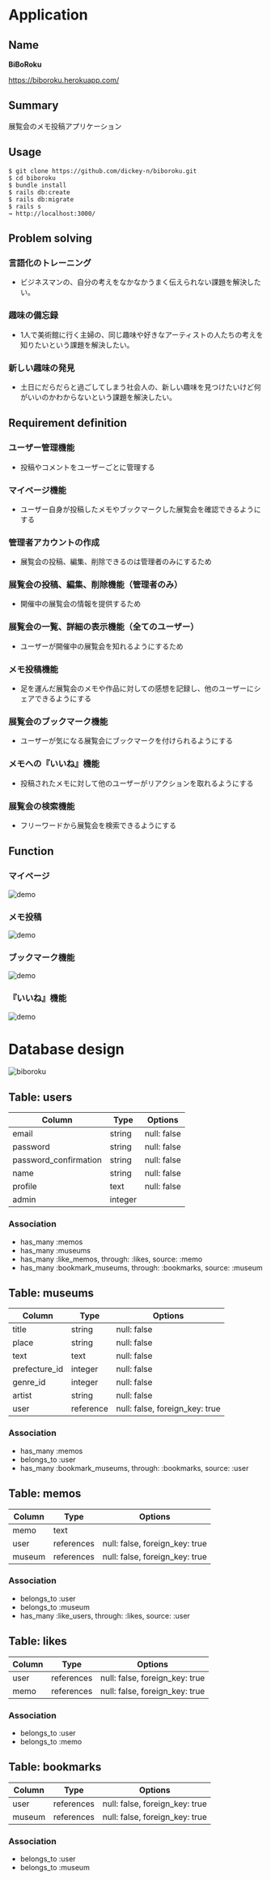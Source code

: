 # Application


## Name

**BiBoRoku**

<https://biboroku.herokuapp.com/>


## Summary

展覧会のメモ投稿アプリケーション


## Usage

```
$ git clone https://github.com/dickey-n/biboroku.git
$ cd biboroku
$ bundle install
$ rails db:create
$ rails db:migrate
$ rails s
→ http://localhost:3000/
```


## Problem solving

### **言語化のトレーニング**
- ビジネスマンの、自分の考えをなかなかうまく伝えられない課題を解決したい。
### **趣味の備忘録**
- 1人で美術館に行く主婦の、同じ趣味や好きなアーティストの人たちの考えを知りたいという課題を解決したい。
### **新しい趣味の発見**
- 土日にだらだらと過ごしてしまう社会人の、新しい趣味を見つけたいけど何がいいのかわからないという課題を解決したい。

## Requirement definition

### ユーザー管理機能
- 投稿やコメントをユーザーごとに管理する

### マイページ機能
- ユーザー自身が投稿したメモやブックマークした展覧会を確認できるようにする

### 管理者アカウントの作成
- 展覧会の投稿、編集、削除できるのは管理者のみにするため

### 展覧会の投稿、編集、削除機能（管理者のみ）
- 開催中の展覧会の情報を提供するため

### 展覧会の一覧、詳細の表示機能（全てのユーザー）
- ユーザーが開催中の展覧会を知れるようにするため

### メモ投稿機能
- 足を運んだ展覧会のメモや作品に対しての感想を記録し、他のユーザーにシェアできるようにする

### 展覧会のブックマーク機能
- ユーザーが気になる展覧会にブックマークを付けられるようにする

### メモへの『いいね』機能
- 投稿されたメモに対して他のユーザーがリアクションを取れるようにする

### 展覧会の検索機能
- フリーワードから展覧会を検索できるようにする


## Function

### マイページ
![demo](https://i.gyazo.com/71cc7219e86031e333b8e95f5fe5fa04.gif)

### メモ投稿
![demo](https://i.gyazo.com/24d7d2e17e71777933d79c1b8cb834f3.gif)

### ブックマーク機能
![demo](https://i.gyazo.com/19a43ca6c241036babb347fd1cd3d167.gif)

### 『いいね』機能
![demo](https://i.gyazo.com/3da661976d10813232a7d15705a4c58b.gif)


# Database design

![biboroku](https://user-images.githubusercontent.com/69228855/98641302-e331d280-236e-11eb-894d-2719ee6ba06d.png)


## Table: users 

| Column                | Type    | Options     |
| --------------------- | ------- | ----------- |
| email                 | string  | null: false |
| password              | string  | null: false |
| password_confirmation | string  | null: false |
| name                  | string  | null: false |
| profile               | text    | null: false |
| admin                 | integer |             |

### Association

- has_many :memos
- has_many :museums
- has_many :like_memos, through: :likes, source: :memo
- has_many :bookmark_museums, through: :bookmarks, source: :museum

## Table: museums

| Column        | Type      | Options                        |
| ----------    | --------- | ------------------------------ |
| title         | string    | null: false                    |
| place         | string    | null: false                    |
| text          | text      | null: false                    |
| prefecture_id | integer   | null: false                    |
| genre_id      | integer   | null: false                    |
| artist        | string    | null: false                    |
| user          | reference | null: false, foreign_key: true |

### Association

- has_many   :memos
- belongs_to :user
- has_many :bookmark_museums, through: :bookmarks, source: :user

## Table: memos

| Column    | Type       | Options                        |
| --------- | ---------- | ------------------------------ |
| memo      | text       |                                |
| user      | references | null: false, foreign_key: true |
| museum    | references | null: false, foreign_key: true |

### Association

- belongs_to :user
- belongs_to :museum
- has_many :like_users, through: :likes, source: :user

## Table: likes

| Column    | Type       | Options                        |
| --------- | ---------- | ------------------------------ |
| user      | references | null: false, foreign_key: true |
| memo      | references | null: false, foreign_key: true |

### Association

- belongs_to :user
- belongs_to :memo

## Table: bookmarks

| Column    | Type       | Options                        |
| --------- | ---------- | ------------------------------ |
| user      | references | null: false, foreign_key: true |
| museum    | references | null: false, foreign_key: true |

### Association

- belongs_to :user
- belongs_to :museum